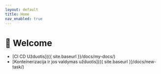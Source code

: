 ```yaml
---
layout: default
title: Home
nav_enabled: true
---
```




# 👋 Welcome

- [CI CD Užduotis]({{ site.baseurl }}/docs/my-docs/)
- [Konteinerizacija ir jos valdymas užduotis]({{ site.baseurl }}/docs/new-task/)